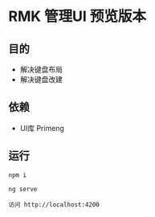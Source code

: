 # RMK 管理UI 预览版本
## 目的
* 解决键盘布局
* 解决键盘改建

## 依赖
* UI库 Primeng

## 运行
```
npm i

ng serve

访问 http://localhost:4200
```